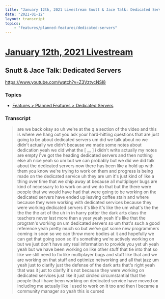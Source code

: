 ```yaml
---
title: "January 12th, 2021 Livestream Snutt & Jace Talk: Dedicated Servers"
date: "2021-01-12"
layout: transcript
topics:
    - "features/planned-features/dedicated-servers"
---
```

# [January 12th, 2021 Livestream](../2021-01-12.md)
## Snutt & Jace Talk: Dedicated Servers
https://www.youtube.com/watch?v=Z3VztvcNSI8

### Topics
* [Features > Planned Features > Dedicated Servers](../topics/features/planned-features/dedicated-servers.md)

### Transcript

> are we back okay so uh we're at the q a section of the video and this is where we hang out you ask your hard-hitting questions that are just going to be about dedicated servers um did we talk about no we didn't actually we didn't because we made some notes about dedication yeah we did what the [ __ ] i didn't write actually my notes are empty i've got the heading dedicated servers and then nothing else ah nice yeah so um but we can probably but we did we did talk about the dedicated servers now there has been like a hold up with them you know we're trying to work on them and progress is being made on the dedicated service uh they are um it's just kind of like a thing over time that we chip away at because all multiplayer bugs are kind of necessary to to work on and we do that but the there were people that we would have had that were going to be working on the dedicated servers have ended up leaving coffee stain and where because they were working with dedicated services because they were working dedicated servers it's like it's like the um what's the the the the the art of the uh in in harry potter the dark arts class the teachers never last more than a year yeah yeah it's like that the program's working on um dedicated servers so um that's such a good reference yeah pretty much so but we've got some new programmers coming in soon so we can throw more bodies at it and hopefully we can get that going soon so it's something we're actively working on but we just don't have any real information to provide you yet uh yeah yeah but we have been working on like other stuff that tie into that so like we still need to fix like multiplayer bugs and stuff like that and we are working on that stuff and optimize networking and all that jazz um yeah just to clarify just the defense of the dark arts that's right yeah that was it just to clarify it's not because they were working on dedicated services just like it just circled circumstantial that the people that i have been working on dedicated service have moved on including me actually like i used to work on it too and then i became a community manager so yeah this is cursed
